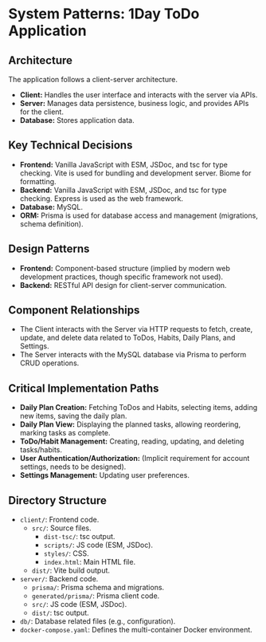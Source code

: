 # System Patterns: 1Day ToDo Application

## Architecture

The application follows a client-server architecture.
- **Client:** Handles the user interface and interacts with the server via APIs.
- **Server:** Manages data persistence, business logic, and provides APIs for the client.
- **Database:** Stores application data.

## Key Technical Decisions

- **Frontend:** Vanilla JavaScript with ESM, JSDoc, and tsc for type checking. Vite is used for bundling and development server. Biome for formatting.
- **Backend:** Vanilla JavaScript with ESM, JSDoc, and tsc for type checking. Express is used as the web framework.
- **Database:** MySQL.
- **ORM:** Prisma is used for database access and management (migrations, schema definition).

## Design Patterns

- **Frontend:** Component-based structure (implied by modern web development practices, though specific framework not used).
- **Backend:** RESTful API design for client-server communication.

## Component Relationships

- The Client interacts with the Server via HTTP requests to fetch, create, update, and delete data related to ToDos, Habits, Daily Plans, and Settings.
- The Server interacts with the MySQL database via Prisma to perform CRUD operations.

## Critical Implementation Paths

- **Daily Plan Creation:** Fetching ToDos and Habits, selecting items, adding new items, saving the daily plan.
- **Daily Plan View:** Displaying the planned tasks, allowing reordering, marking tasks as complete.
- **ToDo/Habit Management:** Creating, reading, updating, and deleting tasks/habits.
- **User Authentication/Authorization:** (Implicit requirement for account settings, needs to be designed).
- **Settings Management:** Updating user preferences.

## Directory Structure

- `client/`: Frontend code.
    - `src/`: Source files.
        - `dist-tsc/`: tsc output.
        - `scripts/`: JS code (ESM, JSDoc).
        - `styles/`: CSS.
        - `index.html`: Main HTML file.
    - `dist/`: Vite build output.
- `server/`: Backend code.
    - `prisma/`: Prisma schema and migrations.
    - `generated/prisma/`: Prisma client code.
    - `src/`: JS code (ESM, JSDoc).
    - `dist/`: tsc output.
- `db/`: Database related files (e.g., configuration).
- `docker-compose.yaml`: Defines the multi-container Docker environment.
